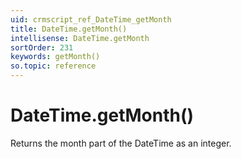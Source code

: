 ```yaml
---
uid: crmscript_ref_DateTime_getMonth
title: DateTime.getMonth()
intellisense: DateTime.getMonth
sortOrder: 231
keywords: getMonth()
so.topic: reference
---
```


# DateTime.getMonth()

Returns the month part of the DateTime as an integer.

